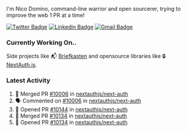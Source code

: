 
I'm Nico Domino, command-line warrior and open sourcerer, trying to improve the web 1 PR at a time!

[![Twitter Badge](https://img.shields.io/badge/-@ndom91-1ca0f1?style=flat-square&labelColor=1ca0f1&logo=twitter&logoColor=white&link=https://twitter.com/ndom91)](https://twitter.com/ndom91) [![Linkedin Badge](https://img.shields.io/badge/-ndom91-blue?style=flat-square&logo=Linkedin&logoColor=white&link=https://www.linkedin.com/in/ndom91/)](https://www.linkedin.com/in/ndom91/) [![Gmail Badge](https://img.shields.io/badge/-yo@ndo.dev-c14438?style=flat-square&logo=mail.ru&logoColor=white&link=mailto:yo@ndo.dev)](mailto:yo@ndo.dev)

### Currently Working On..

Side projects like 📬 [Briefkasten](https://briefkastenhq.com) and opensource libraries like 🔒 [NextAuth.js](https://github.com/nextauthjs/next-auth).

<!--START_SECTION_PROFILE_VIEWS:readme-info-->
<!--END_SECTION_PROFILE_VIEWS:readme-info-->

<!--START_SECTION_DAILY_COMMIT:readme-info-->
<!--END_SECTION_DAILY_COMMIT:readme-info-->

<!--START_SECTION_WEEKLY_COMMIT:readme-info-->
<!--END_SECTION_WEEKLY_COMMIT:readme-info-->

### Latest Activity

<!--START_SECTION:activity-->
1. 🎉 Merged PR [#10006](https://github.com/nextauthjs/next-auth/pull/10006) in [nextauthjs/next-auth](https://github.com/nextauthjs/next-auth)
2. 🗣 Commented on [#10006](https://github.com/nextauthjs/next-auth/pull/10006#issuecomment-1966576301) in [nextauthjs/next-auth](https://github.com/nextauthjs/next-auth)
3. 💪 Opened PR [#10144](https://github.com/nextauthjs/next-auth/pull/10144) in [nextauthjs/next-auth](https://github.com/nextauthjs/next-auth)
4. 🎉 Merged PR [#10134](https://github.com/nextauthjs/next-auth/pull/10134) in [nextauthjs/next-auth](https://github.com/nextauthjs/next-auth)
5. 💪 Opened PR [#10134](https://github.com/nextauthjs/next-auth/pull/10134) in [nextauthjs/next-auth](https://github.com/nextauthjs/next-auth)
<!--END_SECTION:activity-->
